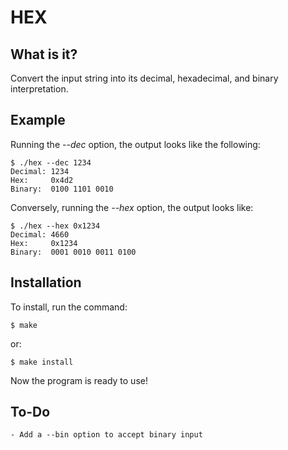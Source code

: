 # HEX

## What is it?

Convert the input string into its decimal, hexadecimal, and binary interpretation.

## Example

Running the *--dec* option, the output looks like the following:
```
$ ./hex --dec 1234
Decimal: 1234
Hex:	 0x4d2
Binary:	 0100 1101 0010
```

Conversely, running the *--hex* option, the output looks like:
```
$ ./hex --hex 0x1234
Decimal: 4660
Hex:	 0x1234
Binary:	 0001 0010 0011 0100
```

## Installation

To install, run the command:
```
$ make
```

or:
```
$ make install
```

Now the program is ready to use!

## To-Do

```
- Add a --bin option to accept binary input
```